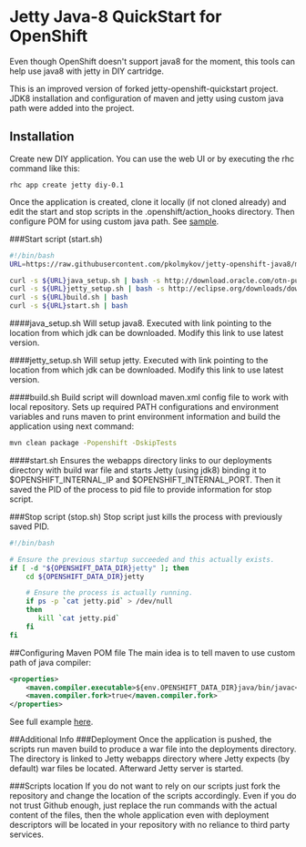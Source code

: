 # Jetty Java-8 QuickStart for OpenShift

Even though OpenShift doesn't support java8 for the  moment, this tools can help use java8 with jetty in DIY cartridge. 

This is an improved version of forked jetty-openshift-quickstart project. 
JDK8 installation and configuration of maven and jetty using custom java path were added into the project.

## Installation

Create new DIY application. You can use the web UI or by executing the rhc command like this:

    rhc app create jetty diy-0.1
    
Once the application is created, clone it locally (if not cloned already) and edit the start and stop scripts in the .openshift/action_hooks directory. Then configure POM for using custom java path. See [sample](https://github.com/pkolmykov/jetty-openshift-java8/tree/master/sample).

###Start script (start.sh)
```sh
#!/bin/bash
URL=https://raw.githubusercontent.com/pkolmykov/jetty-openshift-java8/master/

curl -s ${URL}java_setup.sh | bash -s http://download.oracle.com/otn-pub/java/jdk/8u20-b26/jdk-8u20-linux-x64.tar.gz
curl -s ${URL}jetty_setup.sh | bash -s http://eclipse.org/downloads/download.php?file=/jetty/stable-9/dist/jetty-distribution-9.2.3.v20140905.tar.gz&r=1
curl -s ${URL}build.sh | bash
curl -s ${URL}start.sh | bash
```
####java_setup.sh
Will setup java8. Executed with link pointing to the location from which jdk can be downloaded. Modify this link to use latest version.

####jetty_setup.sh
Will setup jetty. Executed with link pointing to the location from which jdk can be downloaded. Modify this link to use latest version.

####build.sh
Build script will download maven.xml config file to work with local repository.
Sets up required PATH configurations and environment variables and runs maven to print environment information and build the application using next command:
```sh
mvn clean package -Popenshift -DskipTests
```
####start.sh
Ensures the webapps directory links to our deployments directory with build war file and starts Jetty (using jdk8) binding it to $OPENSHIFT_INTERNAL_IP and $OPENSHIFT_INTERNAL_PORT. Then it saved the PID of the process to pid file to provide information for stop script.

###Stop script (stop.sh)
Stop script just kills the process with previously saved PID.
```sh
#!/bin/bash

# Ensure the previous startup succeeded and this actually exists.
if [ -d "${OPENSHIFT_DATA_DIR}jetty" ]; then
    cd ${OPENSHIFT_DATA_DIR}jetty

    # Ensure the process is actually running.
    if ps -p `cat jetty.pid` > /dev/null
    then
       kill `cat jetty.pid`
    fi
fi
```

##Configuring Maven POM file
The main idea is to tell maven to use custom path of java compiler:
```xml
<properties>
    <maven.compiler.executable>${env.OPENSHIFT_DATA_DIR}java/bin/javac</maven.compiler.executable>
    <maven.compiler.fork>true</maven.compiler.fork>
</properties>
```
See full example [here](https://github.com/pkolmykov/jetty-openshift-java8/blob/master/sample/pom.xml).

##Additional Info
###Deployment
Once the application is pushed, the scripts run maven build to produce a war file into the deployments directory. The directory is linked to Jetty webapps directory where Jetty expects (by default) war files be located. Afterward Jetty server is started.

###Scripts location
If you do not want to rely on our scripts just fork the repository and change the location of the scripts accordingly. Even if you do not trust Github enough, just replace the run commands with the actual content of the files, then the whole application even with deployment descriptors will be located in your repository with no reliance to third party services.






